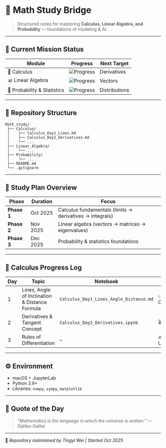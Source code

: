 # 🧮 Math Study Bridge

> Structured notes for mastering **Calculus, Linear Algebra, and Probability** — foundations of modeling & AI.

---

## 🚀 Current Mission Status

| Module | Progress | Next Target |
|---------|-----------|--------------|
| 🧮 Calculus | ![Progress](https://img.shields.io/badge/Day_1_Completed-green?style=flat-square) | Derivatives |
| 📊 Linear Algebra | ![Progress](https://img.shields.io/badge/Not_started-lightgrey?style=flat-square) | Vectors |
| 🎲 Probability & Statistics | ![Progress](https://img.shields.io/badge/Not_started-lightgrey?style=flat-square) | Distributions |


---

## 📁 Repository Structure

```plaintext
Math_study/
 ├── Calculus/
 │    ├── Calculus_Day1_Lines.md
 │    ├── Calculus_Day2_Derivatives.md
 │    └── ...
 ├── Linear_Algebra/
 │    └── ...
 ├── Probability/
 │    └── ...
 ├── README.md
 └── .gitignore
````

---

## 🎯 Study Plan Overview

| Phase       | Duration | Focus                                                    |
| ----------- | -------- | -------------------------------------------------------- |
| **Phase 1** | Oct 2025 | Calculus fundamentals (limits → derivatives → integrals) |
| **Phase 2** | Nov 2025 | Linear algebra (vectors → matrices → eigenvalues)        |
| **Phase 3** | Dec 2025 | Probability & statistics foundations                     |

---

## 📘 Calculus Progress Log

| Day | Topic                         | Notebook                          | Status      |
| --- | ----------------------------- | --------------------------------- | ----------- |
| 1   | Lines, Angle of Inclination & Distance Formula        | `Calculus_Day1_Lines_Angle_Distance.md`      | ✅ Completed |
| 2   | Derivatives & Tangent Concept | `Calculus_Day2_Derivatives.ipynb` | ⏳ Ongoing   |
| 3   | Rules of Differentiation      | –                                 | 🔜 Upcoming |


---

## ⚙️ Environment

* macOS + JupyterLab
* Python 3.9+
* Libraries: `numpy`, `sympy`, `matplotlib`

---

## 🌟 Quote of the Day

> *“Mathematics is the language in which the universe is written.”* — Galileo Galilei

---

📅 *Repository maintained by Tingyi Wei | Started Oct 2025*

````
